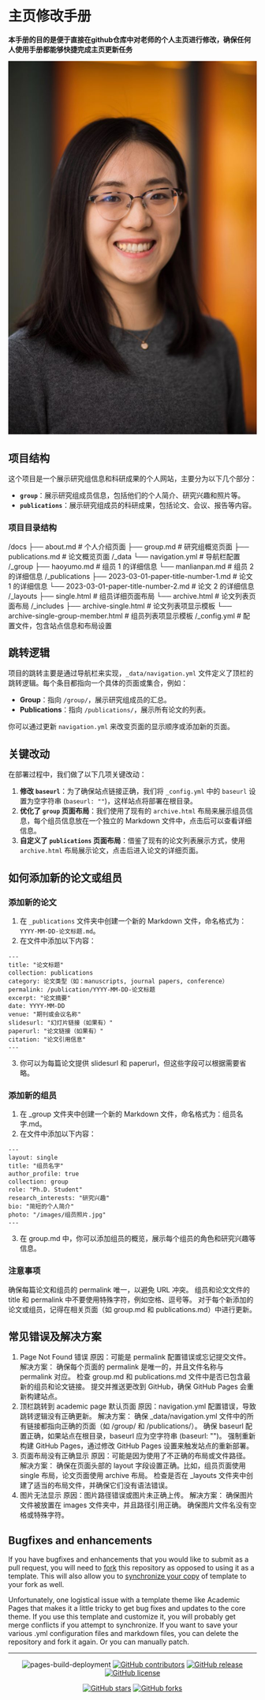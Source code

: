 # 主页修改手册
**本手册的目的是便于直接在github仓库中对老师的个人主页进行修改，确保任何人使用手册都能够快捷完成主页更新任务**

![老师的照片](images/Xiaotong_Portrait_2019-683x1024.png)


## 项目结构

这个项目是一个展示研究组信息和科研成果的个人网站，主要分为以下几个部分：

- **`group`**：展示研究组成员信息，包括他们的个人简介、研究兴趣和照片等。
- **`publications`**：展示研究组成员的科研成果，包括论文、会议、报告等内容。

### 项目目录结构
/docs ├── about.md # 个人介绍页面 ├── group.md # 研究组概览页面 ├── publications.md # 论文概览页面 /_data └── navigation.yml # 导航栏配置 /_group ├── haoyumo.md # 组员 1 的详细信息 └── manlianpan.md # 组员 2 的详细信息 /_publications ├── 2023-03-01-paper-title-number-1.md # 论文 1 的详细信息 └── 2023-03-01-paper-title-number-2.md # 论文 2 的详细信息 /_layouts ├── single.html # 组员详细页面布局 └── archive.html # 论文列表页面布局 /_includes ├── archive-single.html # 论文列表项显示模板 └── archive-single-group-member.html # 组员列表项显示模板 /_config.yml # 配置文件，包含站点信息和布局设置


## 跳转逻辑

项目的跳转主要是通过导航栏来实现，`_data/navigation.yml` 文件定义了顶栏的跳转逻辑。每个条目都指向一个具体的页面或集合，例如：

- **Group**：指向 `/group/`，展示研究组成员的汇总。
- **Publications**：指向 `/publications/`，展示所有论文的列表。

你可以通过更新 `navigation.yml` 来改变页面的显示顺序或添加新的页面。

## 关键改动

在部署过程中，我们做了以下几项关键改动：

1. **修改 `baseurl`**：为了确保站点链接正确，我们将 `_config.yml` 中的 `baseurl` 设置为空字符串 (`baseurl: ""`)，这样站点将部署在根目录。
2. **优化了 `group` 页面布局**：我们使用了现有的 `archive.html` 布局来展示组员信息，每个组员信息放在一个独立的 Markdown 文件中，点击后可以查看详细信息。
3. **自定义了 `publications` 页面布局**：借鉴了现有的论文列表展示方式，使用 `archive.html` 布局展示论文，点击后进入论文的详细页面。

## 如何添加新的论文或组员

### 添加新的论文

1. 在 `_publications` 文件夹中创建一个新的 Markdown 文件，命名格式为：`YYYY-MM-DD-论文标题.md`。
2. 在文件中添加以下内容：

```
---
title: "论文标题"
collection: publications
category: 论文类型（如：manuscripts, journal papers, conference）
permalink: /publication/YYYY-MM-DD-论文标题
excerpt: "论文摘要"
date: YYYY-MM-DD
venue: "期刊或会议名称"
slidesurl: "幻灯片链接（如果有）"
paperurl: "论文链接（如果有）"
citation: "论文引用信息"
---
```
3. 你可以为每篇论文提供 slidesurl 和 paperurl，但这些字段可以根据需要省略。

### 添加新的组员
1. 在 _group 文件夹中创建一个新的 Markdown 文件，命名格式为：组员名字.md。
2. 在文件中添加以下内容：
```
---
layout: single
title: "组员名字"
author_profile: true
collection: group
role: "Ph.D. Student"
research_interests: "研究兴趣"
bio: "简短的个人简介"
photo: "/images/组员照片.jpg"
---
```
3. 在 group.md 中，你可以添加组员的概览，展示每个组员的角色和研究兴趣等信息。

### 注意事项
确保每篇论文和组员的 permalink 唯一，以避免 URL 冲突。
组员和论文文件的 title 和 permalink 中不要使用特殊字符，例如空格、逗号等。
对于每个新添加的论文或组员，记得在相关页面（如 group.md 和 publications.md）中进行更新。

## 常见错误及解决方案
1. Page Not Found 错误
原因：可能是 permalink 配置错误或忘记提交文件。
解决方案：
确保每个页面的 permalink 是唯一的，并且文件名称与 permalink 对应。
检查 group.md 和 publications.md 文件中是否已包含最新的组员和论文链接。
提交并推送更改到 GitHub，确保 GitHub Pages 会重新构建站点。
2. 顶栏跳转到 academic page 默认页面
原因：navigation.yml 配置错误，导致跳转逻辑没有正确更新。
解决方案：
确保 _data/navigation.yml 文件中的所有链接都指向正确的页面（如 /group/ 和 /publications/）。
确保 baseurl 配置正确，如果站点在根目录，baseurl 应为空字符串 (baseurl: "")。
强制重新构建 GitHub Pages，通过修改 GitHub Pages 设置来触发站点的重新部署。
3. 页面布局没有正确显示
原因：可能是因为使用了不正确的布局或文件路径。
解决方案：
确保在页面头部的 layout 字段设置正确。比如，组员页面使用 single 布局，论文页面使用 archive 布局。
检查是否在 _layouts 文件夹中创建了适当的布局文件，并确保它们没有语法错误。
4. 图片无法显示
原因：图片路径错误或图片未正确上传。
解决方案：
确保图片文件被放置在 images 文件夹中，并且路径引用正确。
确保图片文件名没有空格或特殊字符。


## Bugfixes and enhancements

If you have bugfixes and enhancements that you would like to submit as a pull request, you will need to [fork](https://docs.github.com/en/pull-requests/collaborating-with-pull-requests/working-with-forks/fork-a-repo) this repository as opposed to using it as a template. This will also allow you to [synchronize your copy](https://docs.github.com/en/pull-requests/collaborating-with-pull-requests/working-with-forks/syncing-a-fork) of template to your fork as well.

Unfortunately, one logistical issue with a template theme like Academic Pages that makes it a little tricky to get bug fixes and updates to the core theme. If you use this template and customize it, you will probably get merge conflicts if you attempt to synchronize. If you want to save your various .yml configuration files and markdown files, you can delete the repository and fork it again. Or you can manually patch.

---
<div align="center">
    
![pages-build-deployment](https://github.com/academicpages/academicpages.github.io/actions/workflows/pages/pages-build-deployment/badge.svg)
[![GitHub contributors](https://img.shields.io/github/contributors/academicpages/academicpages.github.io.svg)](https://github.com/academicpages/academicpages.github.io/graphs/contributors)
[![GitHub release](https://img.shields.io/github/v/release/academicpages/academicpages.github.io)](https://github.com/academicpages/academicpages.github.io/releases/latest)
[![GitHub license](https://img.shields.io/github/license/academicpages/academicpages.github.io?color=blue)](https://github.com/academicpages/academicpages.github.io/blob/master/LICENSE)

[![GitHub stars](https://img.shields.io/github/stars/academicpages/academicpages.github.io)](https://github.com/academicpages/academicpages.github.io)
[![GitHub forks](https://img.shields.io/github/forks/academicpages/academicpages.github.io)](https://github.com/academicpages/academicpages.github.io/fork)
</div>
